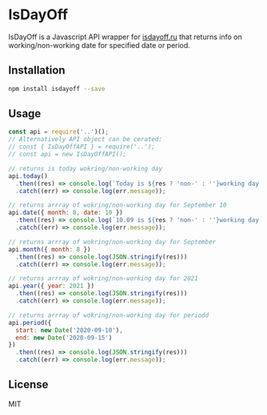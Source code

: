 # IsDayOff 

IsDayOff is a Javascript API wrapper for [isdayoff.ru](https://isdayoff.ru) that returns info on working/non-working date for specified date or period.

## Installation

```bash
npm install isdayoff --save
```

## Usage

```js
const api = require('..')();
// Alternatively API object can be cerated:
// const { IsDayOffAPI } = require('..');
// const api = new IsDayOffAPI();

// returns is today wokring/non-working day
api.today()
  .then((res) => console.log(`Today is ${res ? 'non-' : ''}working day.`))
  .catch((err) => console.log(err.message));

// returns arrray of wokring/non-working day for September 10
api.date({ month: 8, date: 10 }) 
  .then((res) => console.log(`10.09 is ${res ? 'non-' : ''}working day.`))
  .catch((err) => console.log(err.message));

// returns arrray of wokring/non-working day for September
api.month({ month: 8 })
  .then((res) => console.log(JSON.stringify(res)))
  .catch((err) => console.log(err.message));

// returns arrray of wokring/non-working day for 2021
api.year({ year: 2021 }) 
  .then((res) => console.log(JSON.stringify(res)))
  .catch((err) => console.log(err.message));

// returns arrray of wokring/non-working day for periodd
api.period({
  start: new Date('2020-09-10'),
  end: new Date('2020-09-15')
})
  .then((res) => console.log(JSON.stringify(res)))
  .catch((err) => console.log(err.message));

```

## License

MIT

